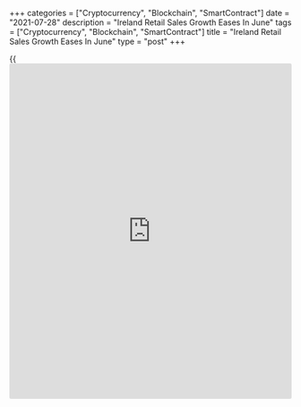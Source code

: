 +++
categories = ["Cryptocurrency", "Blockchain", "SmartContract"]
date = "2021-07-28"
description = "Ireland Retail Sales Growth Eases In June"
tags = ["Cryptocurrency", "Blockchain", "SmartContract"]
title = "Ireland Retail Sales Growth Eases In June"
type = "post"
+++

{{<iframe id="large-banner" src="https://www.bounty.group/#slide=21.0" width="100%" height="600" scrolling="no" style="border: 0px solid rgb(216, 221, 230); border-radius: 3px;">}}

Ireland's retail sales increased at a softer pace in June, figures from
the Central Statistics Office showed on Wednesday.

The volume of retail sales increased a seasonally adjusted 3.3 percent
month-on-month in June, after a 3.4 percent rise in May.

Retail sales grew 10.6 percent year-on-year in June, after a 46.2
percent rise in the previous month.

Excluding automobile trade, the volume of retail sales rose by 8.4
percent monthly and rose 9.8 percent yearly in June.

The retail sales value increased 13.9 percent yearly in June and rose
4.2 percent from the previous month.

For comments and feedback [contact](https://www.playgroundfx.com/contact/): editorial@rtt[news](https://www.letsplayfx.com/blog/forex-news-website/).com

[Economic News][1]

 **What parts of the world are seeing the best (and worst) economic
performances lately? Click[here][2] to check out our [Econ Scorecard][2]
and find out! See up-to-the-moment [ranking](https://www.playgroundfx.com/blog/crypto-exchange-ranking/)s for the best and worst
performers in [GDP][3], [unemployment rate][4], [inflation][5] and much
more.**

   1. www.rtt[news](https://www.letsplayfx.com/blog/forex-news-website/).com/Content/EconomicNews.aspx
   2. www.rtt[news](https://www.letsplayfx.com/blog/forex-news-website/).com/economic-scorecard/world-rank/PPI/highest-performance.aspx
   3. www.rtt[news](https://www.letsplayfx.com/blog/forex-news-website/).com/economic-scorecard/world-rank/GDP/highest-performance.aspx
   4. www.rtt[news](https://www.letsplayfx.com/blog/forex-news-website/).com/economic-scorecard/world-rank/unemployment-rate/lowest-performance.aspx
   5. www.rtt[news](https://www.letsplayfx.com/blog/forex-news-website/).com/economic-scorecard/world-rank/CPI/highest-performance.aspx